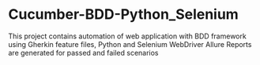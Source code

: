 # Cucumber-BDD-Python_Selenium

This project contains automation of web application with BDD framework using Gherkin feature files, Python and Selenium WebDriver 
Allure Reports are generated for passed and failed scenarios
